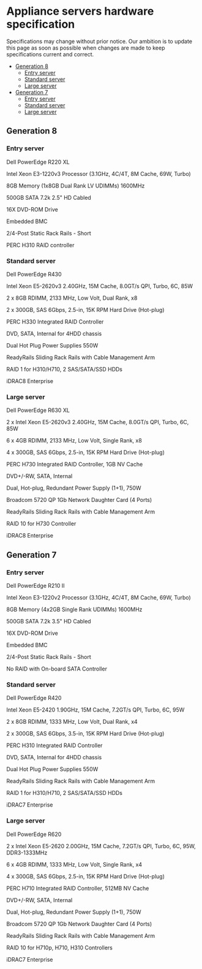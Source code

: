 # Appliance servers hardware specification

Specifications may change without prior notice. Our ambition is to update this page as soon as possible when changes are made to keep specifications current and correct.

- [Generation 8](#Applianceservershardwarespecification-Generation8)
  - [Entry server](#Applianceservershardwarespecification-Entryserver)
  - [Standard server](#Applianceservershardwarespecification-Standardserver)
  - [Large server](#Applianceservershardwarespecification-Largeserver)
- [Generation 7](#Applianceservershardwarespecification-Generation7)
  - [Entry server](#Applianceservershardwarespecification-Entryserver.1)
  - [Standard server](#Applianceservershardwarespecification-Standardserver.1)
  - [Large server](#Applianceservershardwarespecification-Largeserver.1)

## **Generation 8**

### Entry server

Dell PowerEdge R220 XL

Intel Xeon E3-1220v3 Processor (3.1GHz, 4C/4T, 8M Cache, 69W, Turbo)

8GB Memory (1x8GB Dual Rank LV UDIMMs) 1600MHz

500GB SATA 7.2k 2.5" HD Cabled

16X DVD-ROM Drive

Embedded BMC

2/4-Post Static Rack Rails - Short

PERC H310 RAID controller

### Standard server

Dell PowerEdge R430

Intel Xeon E5-2620v3 2.40GHz, 15M Cache, 8.0GT/s QPI, Turbo, 6C, 85W

2 x 8GB RDIMM, 2133 MHz, Low Volt, Dual Rank, x8

2 x 300GB, SAS 6Gbps, 2.5-in, 15K RPM Hard Drive (Hot-plug)

PERC H330 Integrated RAID Controller

DVD, SATA, Internal for 4HDD chassis

Dual Hot Plug Power Supplies 550W

ReadyRails Sliding Rack Rails with Cable Management Arm

RAID 1 for H310/H710, 2 SAS/SATA/SSD HDDs

iDRAC8 Enterprise

### Large server

Dell PowerEdge R630 XL

2 x Intel Xeon E5-2620v3 2.40GHz, 15M Cache, 8.0GT/s QPI, Turbo, 6C, 85W

6 x 4GB RDIMM, 2133 MHz, Low Volt, Single Rank, x8

4 x 300GB, SAS 6Gbps, 2.5-in, 15K RPM Hard Drive (Hot-plug)

PERC H730 Integrated RAID Controller, 1GB NV Cache

DVD+/-RW, SATA, Internal

Dual, Hot-plug, Redundant Power Supply (1+1), 750W

Broadcom 5720 QP 1Gb Network Daughter Card (4 Ports)

ReadyRails Sliding Rack Rails with Cable Management Arm

RAID 10 for H730 Controller

iDRAC8 Enterprise

## **Generation 7**

### Entry server

Dell PowerEdge R210 II

Intel Xeon E3-1220v2 Processor (3.1GHz, 4C/4T, 8M Cache, 69W, Turbo)

8GB Memory (4x2GB Single Rank UDIMMs) 1600MHz

500GB SATA 7.2k 3.5" HD Cabled

16X DVD-ROM Drive

Embedded BMC

2/4-Post Static Rack Rails - Short

No RAID with On-board SATA Controller

### Standard server

Dell PowerEdge R420

Intel Xeon E5-2420 1.90GHz, 15M Cache, 7.2GT/s QPI, Turbo, 6C, 95W

2 x 8GB RDIMM, 1333 MHz, Low Volt, Dual Rank, x4

2 x 300GB, SAS 6Gbps, 3.5-in, 15K RPM Hard Drive (Hot-plug)

PERC H310 Integrated RAID Controller

DVD, SATA, Internal for 4HDD chassis

Dual Hot Plug Power Supplies 550W

ReadyRails Sliding Rack Rails with Cable Management Arm

RAID 1 for H310/H710, 2 SAS/SATA/SSD HDDs

iDRAC7 Enterprise

### Large server

Dell PowerEdge R620

2 x Intel Xeon E5-2620 2.00GHz, 15M Cache, 7.2GT/s QPI, Turbo, 6C, 95W, DDR3-1333MHz

6 x 4GB RDIMM, 1333 MHz, Low Volt, Single Rank, x4

4 x 300GB, SAS 6Gbps, 2.5-in, 15K RPM Hard Drive (Hot-plug)

PERC H710 Integrated RAID Controller, 512MB NV Cache

DVD+/-RW, SATA, Internal

Dual, Hot-plug, Redundant Power Supply (1+1), 750W

Broadcom 5720 QP 1Gb Network Daughter Card (4 Ports)

ReadyRails Sliding Rack Rails with Cable Management Arm

RAID 10 for H710p, H710, H310 Controllers

iDRAC7 Enterprise
